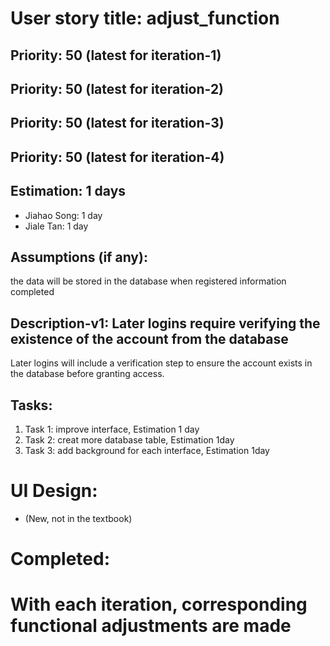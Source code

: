 # User story title: adjust_function
## Priority: 50 (latest for iteration-1)
## Priority: 50 (latest for iteration-2)
## Priority: 50 (latest for iteration-3)
## Priority: 50 (latest for iteration-4)



## Estimation: 1 days
* Jiahao Song: 1 day
* Jiale Tan: 1 day

## Assumptions (if any):
the data will be stored in the database when registered information completed


## Description-v1: Later logins require verifying the existence of the account from the database
Later logins will include a verification step to ensure the account exists in the database before granting access.


## Tasks:
1. Task 1: improve interface, Estimation 1 day
2. Task 2: creat more database table, Estimation 1day
3. Task 3: add background for each interface, Estimation 1day


# UI Design:
* (New, not in the textbook)


# Completed:
# With each iteration, corresponding functional adjustments are made



